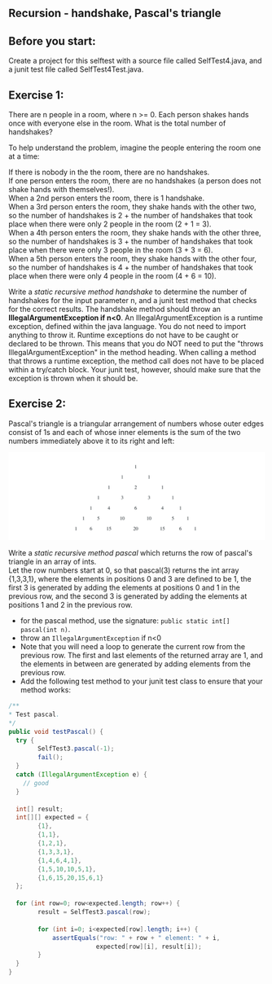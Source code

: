 ## Recursion - handshake, Pascal's triangle


## Before you start:
Create a project for this selftest with a source file called SelfTest4.java, and a junit test file called SelfTest4Test.java.

## Exercise 1:

There are n people in a room, where n >= 0.  Each person shakes hands once with everyone else in the room.  What is the total number of handshakes?

To help understand the problem, imagine the people entering the room one at a time:

If there is nobody in the the room, there are no handshakes.  
If one person enters the room, there are no handshakes (a person does not shake hands with themselves!).  
When a 2nd person enters the room, there is 1 handshake.  
When a 3rd person enters the room, they shake hands with the other two, so the number of handshakes is 2 + the number of handshakes that took place when there were only 2 people in the room (2 + 1 = 3).  
When a 4th person enters the room, they shake hands with the other three, so the number of handshakes is 3 + the number of handshakes that took place when there were only 3 people in the room (3 + 3 = 6).  
When a 5th person enters the room, they shake hands with the other four, so the number of handshakes is 4 + the number of handshakes that took place when there were only 4 people in the room (4 + 6 = 10).  

Write a _static recursive method handshake_ to determine 
the number of handshakes for the input parameter n, 
and a junit test method that checks for the correct results.
The handshake method should throw an **IllegalArgumentException if n<0**.  An IllegalArgumentException is a runtime exception, defined within the java language.  You do not need to import anything to throw it.  Runtime exceptions do not have to be caught or declared to be thrown.  This means that you do NOT need to put the "throws IllegalArgumentException" in the method heading.  When calling a method that throws a runtime exception, the method call does not have to be placed within a try/catch block.  Your junit test, however, should make sure that the exception is thrown when it should be.

## Exercise 2:

Pascal's triangle is a triangular arrangement of numbers whose outer edges consist of 1s and each of whose inner elements is the sum of the two numbers immediately above it to its right and left:

![Image](triangle.png)


Write a _static recursive method pascal_ which 
returns the row of pascal's triangle in an array of ints.  
Let the row numbers start at 0, 
so that pascal(3) returns the int array {1,3,3,1}, 
where the elements in positions 0 and 3 are defined to be 1, 
the first 3 is generated by adding the elements 
at positions 0 and 1 in the previous row, and 
the second 3 is generated by adding the elements 
at positions 1 and 2 in the previous row.

- for the pascal method, use the signature: `public static int[] pascal(int n)`.
- throw an `IllegalArgumentException` if n<0
- Note that you will need a loop to generate the current row from the previous row.  The first and last elements of the returned array are 1, and the elements in between are generated by adding elements from the previous row.
- Add the following test method to your junit test class to ensure that your method works:

```java
/**
* Test pascal.
*/
public void testPascal() {        
  try {
        SelfTest3.pascal(-1);
        fail();
  }
  catch (IllegalArgumentException e) {
    // good
  }

  int[] result; 
  int[][] expected = {
        {1},
        {1,1}, 
        {1,2,1}, 
        {1,3,3,1},
        {1,4,6,4,1},
        {1,5,10,10,5,1},
        {1,6,15,20,15,6,1}
  };

  for (int row=0; row<expected.length; row++) {
        result = SelfTest3.pascal(row);
        
        for (int i=0; i<expected[row].length; i++) {
            assertEquals("row: " + row + " element: " + i,
                        expected[row][i], result[i]);
        }
  }
}
```
